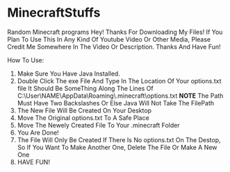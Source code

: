 # MinecraftStuffs
Random Minecraft programs
Hey! Thanks For Downloading My Files! If You Plan To Use This In Any Kind Of Youtube Video Or Other Media, Please Credit Me Somewhere In The Video Or Description. Thanks And Have Fun!

How To Use:
1. Make Sure You Have Java Installed.
2. Double Click The exe File And Type In The Location Of Your options.txt file
   It Should Be SomeThing Along The Lines Of C:\\User\\NAME\\AppData\\Roaming\\.minecraft\\options.txt
   **NOTE**
   The Path Must Have Two Backslashes Or Else Java Will Not Take The FilePath
3. The New File Will Be Created On Your Desktop 
4. Move The Original options.txt To A Safe Place
5. Move The Newely Created File To Your .minecraft Folder
6. You Are Done!
7. The File Will Only Be Created If There Is No options.txt On The Destop, So If You Want To Make Another One, Delete The File Or Make A New One
8. HAVE FUN!
